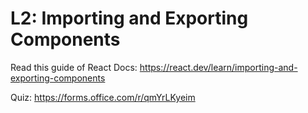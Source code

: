 # L2: Importing and Exporting Components

Read this guide of React Docs: https://react.dev/learn/importing-and-exporting-components

Quiz: https://forms.office.com/r/qmYrLKyeim
